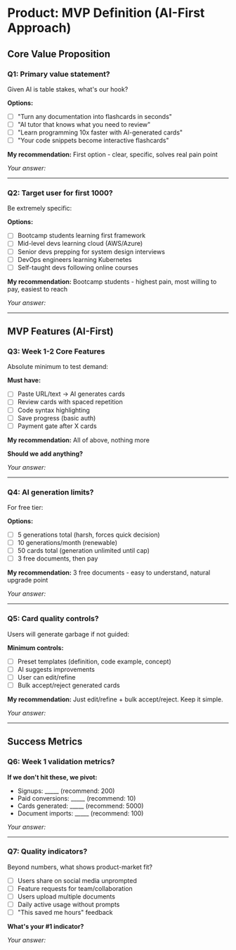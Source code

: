 # Product: MVP Definition (AI-First Approach)

## Core Value Proposition

### Q1: Primary value statement?
Given AI is table stakes, what's our hook?

**Options:**
- [ ] "Turn any documentation into flashcards in seconds"
- [ ] "AI tutor that knows what you need to review"
- [ ] "Learn programming 10x faster with AI-generated cards"
- [ ] "Your code snippets become interactive flashcards"

**My recommendation:** First option - clear, specific, solves real pain point

*Your answer:*

---

### Q2: Target user for first 1000?
Be extremely specific:

**Options:**
- [ ] Bootcamp students learning first framework
- [ ] Mid-level devs learning cloud (AWS/Azure)
- [ ] Senior devs prepping for system design interviews
- [ ] DevOps engineers learning Kubernetes
- [ ] Self-taught devs following online courses

**My recommendation:** Bootcamp students - highest pain, most willing to pay, easiest to reach

*Your answer:*

---

## MVP Features (AI-First)

### Q3: Week 1-2 Core Features
Absolute minimum to test demand:

**Must have:**
- [ ] Paste URL/text → AI generates cards
- [ ] Review cards with spaced repetition
- [ ] Code syntax highlighting
- [ ] Save progress (basic auth)
- [ ] Payment gate after X cards

**My recommendation:** All of above, nothing more

**Should we add anything?**

*Your answer:*

---

### Q4: AI generation limits?
For free tier:

**Options:**
- [ ] 5 generations total (harsh, forces quick decision)
- [ ] 10 generations/month (renewable)
- [ ] 50 cards total (generation unlimited until cap)
- [ ] 3 free documents, then pay

**My recommendation:** 3 free documents - easy to understand, natural upgrade point

*Your answer:*

---

### Q5: Card quality controls?
Users will generate garbage if not guided:

**Minimum controls:**
- [ ] Preset templates (definition, code example, concept)
- [ ] AI suggests improvements
- [ ] User can edit/refine
- [ ] Bulk accept/reject generated cards

**My recommendation:** Just edit/refine + bulk accept/reject. Keep it simple.

*Your answer:*

---

## Success Metrics

### Q6: Week 1 validation metrics?
**If we don't hit these, we pivot:**
- Signups: _____ (recommend: 200)
- Paid conversions: _____ (recommend: 10)
- Cards generated: _____ (recommend: 5000)
- Document imports: _____ (recommend: 100)

*Your answer:*

---

### Q7: Quality indicators?
Beyond numbers, what shows product-market fit?

- [ ] Users share on social media unprompted
- [ ] Feature requests for team/collaboration
- [ ] Users upload multiple documents
- [ ] Daily active usage without prompts
- [ ] "This saved me hours" feedback

**What's your #1 indicator?**

*Your answer:*